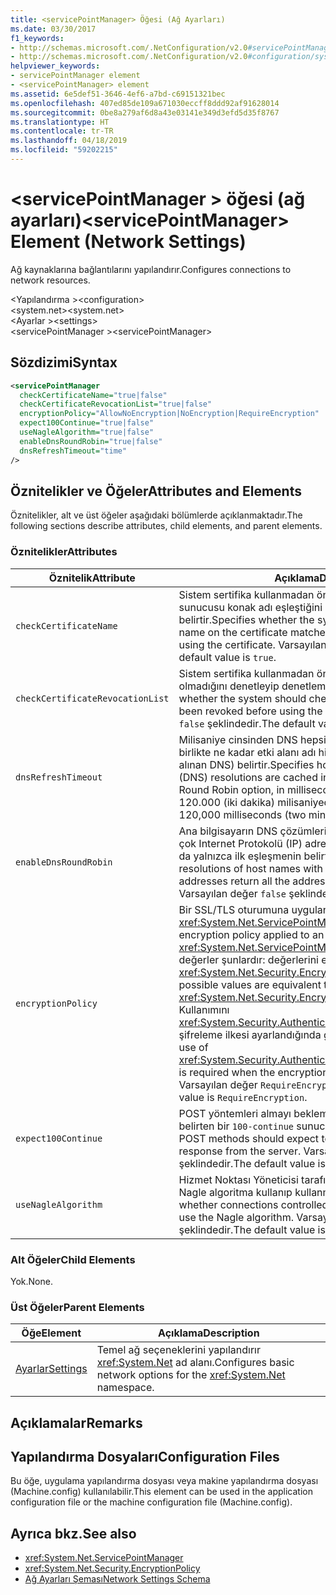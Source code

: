 ```yaml
---
title: <servicePointManager> Öğesi (Ağ Ayarları)
ms.date: 03/30/2017
f1_keywords:
- http://schemas.microsoft.com/.NetConfiguration/v2.0#servicePointManager
- http://schemas.microsoft.com/.NetConfiguration/v2.0#configuration/system.net/settings/servicePointManager
helpviewer_keywords:
- servicePointManager element
- <servicePointManager> element
ms.assetid: 6e5def51-3646-4ef6-a7bd-c69151321bec
ms.openlocfilehash: 407ed85de109a671030eccff8ddd92af91628014
ms.sourcegitcommit: 0be8a279af6d8a43e03141e349d3efd5d35f8767
ms.translationtype: HT
ms.contentlocale: tr-TR
ms.lasthandoff: 04/18/2019
ms.locfileid: "59202215"
---
```

# <a name="servicepointmanager-element-network-settings"></a><span data-ttu-id="c6aa2-102">\<servicePointManager > öğesi (ağ ayarları)</span><span class="sxs-lookup"><span data-stu-id="c6aa2-102">\<servicePointManager> Element (Network Settings)</span></span>
<span data-ttu-id="c6aa2-103">Ağ kaynaklarına bağlantılarını yapılandırır.</span><span class="sxs-lookup"><span data-stu-id="c6aa2-103">Configures connections to network resources.</span></span>  
  
 <span data-ttu-id="c6aa2-104">\<Yapılandırma ></span><span class="sxs-lookup"><span data-stu-id="c6aa2-104">\<configuration></span></span>  
<span data-ttu-id="c6aa2-105">\<system.net></span><span class="sxs-lookup"><span data-stu-id="c6aa2-105">\<system.net></span></span>  
<span data-ttu-id="c6aa2-106">\<Ayarlar ></span><span class="sxs-lookup"><span data-stu-id="c6aa2-106">\<settings></span></span>  
<span data-ttu-id="c6aa2-107">\<servicePointManager ></span><span class="sxs-lookup"><span data-stu-id="c6aa2-107">\<servicePointManager></span></span>  
  
## <a name="syntax"></a><span data-ttu-id="c6aa2-108">Sözdizimi</span><span class="sxs-lookup"><span data-stu-id="c6aa2-108">Syntax</span></span>  
  
```xml  
<servicePointManager  
  checkCertificateName="true|false"  
  checkCertificateRevocationList="true|false"  
  encryptionPolicy="AllowNoEncryption|NoEncryption|RequireEncryption"  
  expect100Continue="true|false"  
  useNagleAlgorithm="true|false"  
  enableDnsRoundRobin="true|false"  
  dnsRefreshTimeout="time"  
/>  
```  
  
## <a name="attributes-and-elements"></a><span data-ttu-id="c6aa2-109">Öznitelikler ve Öğeler</span><span class="sxs-lookup"><span data-stu-id="c6aa2-109">Attributes and Elements</span></span>  
 <span data-ttu-id="c6aa2-110">Öznitelikler, alt ve üst öğeler aşağıdaki bölümlerde açıklanmaktadır.</span><span class="sxs-lookup"><span data-stu-id="c6aa2-110">The following sections describe attributes, child elements, and parent elements.</span></span>  
  
### <a name="attributes"></a><span data-ttu-id="c6aa2-111">Öznitelikler</span><span class="sxs-lookup"><span data-stu-id="c6aa2-111">Attributes</span></span>  
  
|<span data-ttu-id="c6aa2-112">**Öznitelik**</span><span class="sxs-lookup"><span data-stu-id="c6aa2-112">**Attribute**</span></span>|<span data-ttu-id="c6aa2-113">**Açıklama**</span><span class="sxs-lookup"><span data-stu-id="c6aa2-113">**Description**</span></span>|  
|-------------------|---------------------|  
|`checkCertificateName`|<span data-ttu-id="c6aa2-114">Sistem sertifika kullanmadan önce sertifikasındaki ad sunucusu konak adı eşleştiğini doğrulayın olup olmadığını belirtir.</span><span class="sxs-lookup"><span data-stu-id="c6aa2-114">Specifies whether the system should verify that the name on the certificate matches the server host name before using the certificate.</span></span> <span data-ttu-id="c6aa2-115">Varsayılan değer `true` şeklindedir.</span><span class="sxs-lookup"><span data-stu-id="c6aa2-115">The default value is `true`.</span></span>|  
|`checkCertificateRevocationList`|<span data-ttu-id="c6aa2-116">Sistem sertifika kullanmadan önce sertifika iptal olup olmadığını denetleyip denetlemeyeceğini belirtir.</span><span class="sxs-lookup"><span data-stu-id="c6aa2-116">Specifies whether the system should check whether the certificate has been revoked before using the certificate.</span></span> <span data-ttu-id="c6aa2-117">Varsayılan değer `false` şeklindedir.</span><span class="sxs-lookup"><span data-stu-id="c6aa2-117">The default value is `false`.</span></span>|  
|`dnsRefreshTimeout`|<span data-ttu-id="c6aa2-118">Milisaniye cinsinden DNS hepsini bir kez deneme seçeneği ile birlikte ne kadar etki alanı adı hizmeti (çözümleri önbelleğe alınan DNS) belirtir.</span><span class="sxs-lookup"><span data-stu-id="c6aa2-118">Specifies how long Domain Name Service (DNS) resolutions are cached in conjunction with the DNS Round Robin option, in milliseconds.</span></span> <span data-ttu-id="c6aa2-119">Varsayılan değer 120.000 (iki dakika) milisaniyedir.</span><span class="sxs-lookup"><span data-stu-id="c6aa2-119">The default value is 120,000 milliseconds (two minutes).</span></span>|  
|`enableDnsRoundRobin`|<span data-ttu-id="c6aa2-120">Ana bilgisayarın DNS çözümleri adları olup olmadığını birden çok Internet Protokolü (IP) adresi ile dönüş tüm adresleri ya da yalnızca ilk eşleşmenin belirtir.</span><span class="sxs-lookup"><span data-stu-id="c6aa2-120">Specifies whether DNS resolutions of host names with multiple Internet Protocol (IP) addresses return all the addresses, or just the first one.</span></span> <span data-ttu-id="c6aa2-121">Varsayılan değer `false` şeklindedir.</span><span class="sxs-lookup"><span data-stu-id="c6aa2-121">The default value is `false`.</span></span>|  
|`encryptionPolicy`|<span data-ttu-id="c6aa2-122">Bir SSL/TLS oturumuna uygulanan şifreleme ilkesi belirtir bir <xref:System.Net.ServicePointManager> örneği.</span><span class="sxs-lookup"><span data-stu-id="c6aa2-122">Specifies the encryption policy applied to an SSL/TLS session on a <xref:System.Net.ServicePointManager> instance.</span></span> <span data-ttu-id="c6aa2-123">Olası değerler şunlardır: değerlerini eşdeğer <xref:System.Net.Security.EncryptionPolicy> sabit listesi.</span><span class="sxs-lookup"><span data-stu-id="c6aa2-123">The possible values are equivalent to the values for the <xref:System.Net.Security.EncryptionPolicy> enumeration.</span></span> <span data-ttu-id="c6aa2-124">Kullanımını <xref:System.Security.Authentication.CipherAlgorithmType.Null> şifreleme ilkesi ayarlandığında gereklidir `NoEncryption`.</span><span class="sxs-lookup"><span data-stu-id="c6aa2-124">The use of <xref:System.Security.Authentication.CipherAlgorithmType.Null> is required when the encryption policy is set to `NoEncryption`.</span></span> <span data-ttu-id="c6aa2-125">Varsayılan değer `RequireEncryption` şeklindedir.</span><span class="sxs-lookup"><span data-stu-id="c6aa2-125">The default value is `RequireEncryption`.</span></span>|  
|`expect100Continue`|<span data-ttu-id="c6aa2-126">POST yöntemleri almayı beklemelisiniz olup olmadığını belirten bir `100-continue` sunucu yanıtı.</span><span class="sxs-lookup"><span data-stu-id="c6aa2-126">Specifies whether POST methods should expect to receive a `100-continue` response from the server.</span></span> <span data-ttu-id="c6aa2-127">Varsayılan değer `true` şeklindedir.</span><span class="sxs-lookup"><span data-stu-id="c6aa2-127">The default value is `true`.</span></span>|  
|`useNagleAlgorithm`|<span data-ttu-id="c6aa2-128">Hizmet Noktası Yöneticisi tarafından denetlenen bağlantıları Nagle algoritma kullanıp kullanmadığını belirtir.</span><span class="sxs-lookup"><span data-stu-id="c6aa2-128">Specifies whether connections controlled by the service point manager use the Nagle algorithm.</span></span> <span data-ttu-id="c6aa2-129">Varsayılan değer `true` şeklindedir.</span><span class="sxs-lookup"><span data-stu-id="c6aa2-129">The default value is `true`.</span></span>|  
  
### <a name="child-elements"></a><span data-ttu-id="c6aa2-130">Alt Öğeler</span><span class="sxs-lookup"><span data-stu-id="c6aa2-130">Child Elements</span></span>  
 <span data-ttu-id="c6aa2-131">Yok.</span><span class="sxs-lookup"><span data-stu-id="c6aa2-131">None.</span></span>  
  
### <a name="parent-elements"></a><span data-ttu-id="c6aa2-132">Üst Öğeler</span><span class="sxs-lookup"><span data-stu-id="c6aa2-132">Parent Elements</span></span>  
  
|<span data-ttu-id="c6aa2-133">**Öğe**</span><span class="sxs-lookup"><span data-stu-id="c6aa2-133">**Element**</span></span>|<span data-ttu-id="c6aa2-134">**Açıklama**</span><span class="sxs-lookup"><span data-stu-id="c6aa2-134">**Description**</span></span>|  
|-----------------|---------------------|  
|[<span data-ttu-id="c6aa2-135">Ayarlar</span><span class="sxs-lookup"><span data-stu-id="c6aa2-135">Settings</span></span>](../../../../../docs/framework/configure-apps/file-schema/network/settings-element-network-settings.md)|<span data-ttu-id="c6aa2-136">Temel ağ seçeneklerini yapılandırır <xref:System.Net> ad alanı.</span><span class="sxs-lookup"><span data-stu-id="c6aa2-136">Configures basic network options for the <xref:System.Net> namespace.</span></span>|  
  
## <a name="remarks"></a><span data-ttu-id="c6aa2-137">Açıklamalar</span><span class="sxs-lookup"><span data-stu-id="c6aa2-137">Remarks</span></span>  
  
## <a name="configuration-files"></a><span data-ttu-id="c6aa2-138">Yapılandırma Dosyaları</span><span class="sxs-lookup"><span data-stu-id="c6aa2-138">Configuration Files</span></span>  
 <span data-ttu-id="c6aa2-139">Bu öğe, uygulama yapılandırma dosyası veya makine yapılandırma dosyası (Machine.config) kullanılabilir.</span><span class="sxs-lookup"><span data-stu-id="c6aa2-139">This element can be used in the application configuration file or the machine configuration file (Machine.config).</span></span>  
  
## <a name="see-also"></a><span data-ttu-id="c6aa2-140">Ayrıca bkz.</span><span class="sxs-lookup"><span data-stu-id="c6aa2-140">See also</span></span>

- <xref:System.Net.ServicePointManager>
- <xref:System.Net.Security.EncryptionPolicy>
- [<span data-ttu-id="c6aa2-141">Ağ Ayarları Şeması</span><span class="sxs-lookup"><span data-stu-id="c6aa2-141">Network Settings Schema</span></span>](../../../../../docs/framework/configure-apps/file-schema/network/index.md)
